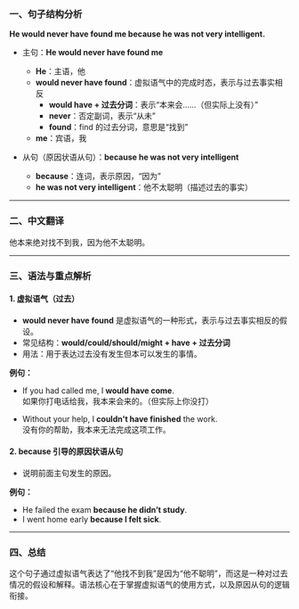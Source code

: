 ### 一、句子结构分析

**He would never have found me because he was not very intelligent.**

- 主句：**He would never have found me**
  - **He**：主语，他
  - **would never have found**：虚拟语气中的完成时态，表示与过去事实相反
    - **would have + 过去分词**：表示“本来会……（但实际上没有）”
    - **never**：否定副词，表示“从未”
    - **found**：find 的过去分词，意思是“找到”
  - **me**：宾语，我

- 从句（原因状语从句）：**because he was not very intelligent**
  - **because**：连词，表示原因，“因为”
  - **he was not very intelligent**：他不太聪明（描述过去的事实）

---

### 二、中文翻译

他本来绝对找不到我，因为他不太聪明。

---

### 三、语法与重点解析

#### 1. **虚拟语气（过去）**

- **would never have found** 是虚拟语气的一种形式，表示与过去事实相反的假设。
- 常见结构：**would/could/should/might + have + 过去分词**
- 用法：用于表达过去没有发生但本可以发生的事情。

**例句：**
- If you had called me, I **would have come**.  
  如果你打电话给我，我本来会来的。（但实际上你没打）

- Without your help, I **couldn't have finished** the work.  
  没有你的帮助，我本来无法完成这项工作。

#### 2. **because 引导的原因状语从句**

- 说明前面主句发生的原因。

**例句：**
- He failed the exam **because he didn’t study**.
- I went home early **because I felt sick**.

---

### 四、总结

这个句子通过虚拟语气表达了“他找不到我”是因为“他不聪明”，而这是一种对过去情况的假设和解释。语法核心在于掌握虚拟语气的使用方式，以及原因从句的逻辑衔接。